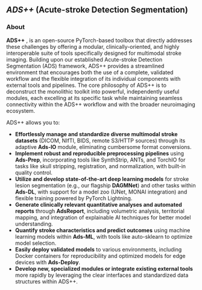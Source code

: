 ## *ADS++* (Acute-stroke Detection Segmentation)
### About
**ADS++** , is an open-source PyTorch-based toolbox that directly addresses these challenges by offering a modular, clinically-oriented, and highly interoperable suite of tools specifically designed for multimodal stroke imaging. Building upon our established Acute-stroke Detection Segmentation (ADS) framework, ADS++ provides a streamlined environment that encourages both the use of a complete, validated workflow and the flexible integration of its individual components with external tools and pipelines. The core philosophy of ADS++ is to deconstruct the monolithic toolkit into powerful, independently useful modules, each excelling at its specific task while maintaining seamless connectivity within the ADS++ workflow and with the broader neuroimaging ecosystem.

ADS++ allows you to:

*   **Effortlessly manage and standardize diverse multimodal stroke datasets** (DICOM, NIfTI, BIDS, remote S3/HTTP sources) through its adaptive **Ads-IO** module, eliminating cumbersome format conversions.
*   **Implement robust and reproducible preprocessing pipelines** using **Ads-Prep**, incorporating tools like SynthStrip, ANTs, and TorchIO for tasks like skull stripping, registration, and normalization, with built-in quality control.
*   **Utilize and develop state-of-the-art deep learning models** for stroke lesion segmentation (e.g., our flagship **DAGMNet**) and other tasks within **Ads-DL**, with support for a model zoo (UNet, MONAI integration) and flexible training powered by PyTorch Lightning.
*   **Generate clinically relevant quantitative analyses and automated reports** through **AdsReport**, including volumetric analysis, territorial mapping, and integration of explainable AI techniques for better model understanding.
*   **Quantify stroke characteristics and predict outcomes** using machine learning models within **Ads-ML**, with tools like auto-sklearn to optimize model selection.
*   **Easily deploy validated models** to various environments, including Docker containers for reproducibility and optimized models for edge devices with **Ads-Deploy**.
*   **Develop new, specialized modules or integrate existing external tools** more rapidly by leveraging the clear interfaces and standardized data structures within ADS++.
